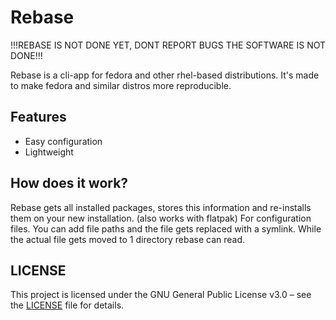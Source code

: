 # Rebase

!!!REBASE IS NOT DONE YET, DONT REPORT BUGS THE SOFTWARE IS NOT DONE!!!

Rebase is a cli-app for fedora and other rhel-based distributions. It's made to make fedora and similar distros more reproducible. 

## Features
- Easy configuration
- Lightweight


## How does it work?
Rebase gets all installed packages, stores this information and re-installs them on your new installation. (also works with flatpak)
For configuration files. You can add file paths and the file gets replaced with a symlink. While the actual file gets moved to 1 directory rebase can read.

## LICENSE
This project is licensed under the GNU General Public License v3.0 – see the [LICENSE](LICENSE) file for details.
